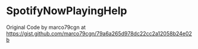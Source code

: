 # SpotifyNowPlayingHelp
Original Code by marco79cgn at https://gist.github.com/marco79cgn/79a6a265d978dc22cc2a12058b24e02b
